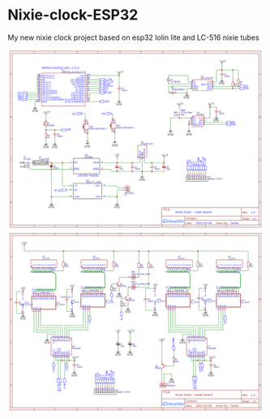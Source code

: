 # Nixie-clock-ESP32
My new nixie clock  project based on esp32 lolin lite and LC-516 nixie tubes



![](https://raw.githubusercontent.com/karolfry/Nixie-clock/master/PCB/Schematic_ESP_nixie_clock_2021-04-16.png)
![](https://raw.githubusercontent.com/karolfry/Nixie-clock/master/PCB/Schematic_Nixie_2021-04-16.png)